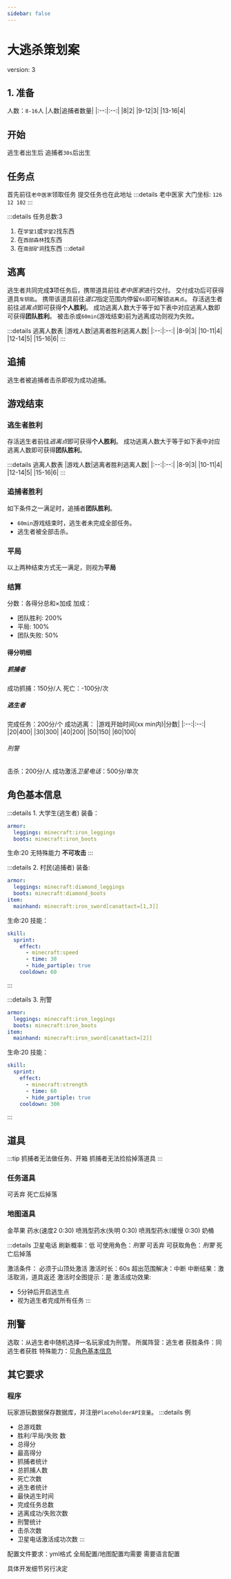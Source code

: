 ```yaml
---
sidebar: false
---
```

# 大逃杀策划案

version: 3

## 1. 准备
人数：`8-16`人
|人数|追捕者数量|
|:--:|:--:|
|8|2|
|9-12|3|
|13-16|4|

## 开始

逃生者出生后 追捕者`30s`后出生

## 任务点

首先前往`老中医家`领取任务
提交任务也在此地址
:::details 老中医家
大门坐标: `126 12 102`
:::

:::details 任务总数:3
1. 在`学堂1`或`学堂2`找东西
2. 在`西部森林`找东西
3. 在`南部矿洞`找东西
:::detail

## 逃离

逃生者共同完成**3**项任务后，携带道具前往*老中医家*进行交付。
交付成功后可获得道具`车钥匙`。
携带该道具前往*道口*指定范围内停留`6s`即可解锁`逃离点`。
存活逃生者前往*逃离点*即可获得**个人胜利**。
成功逃离人数大于等于如下表中对应逃离人数即可获得**团队胜利**。
被击杀或`60min`\(游戏结束\)前为逃离成功则视为失败。

:::details 逃离人数表
|游戏人数|逃离者胜利逃离人数|
|:--:|:--:|
|8-9|3|
|10-11|4|
|12-14|5|
|15-16|6|
:::

## 追捕

逃生者被追捕者击杀即视为成功追捕。

## 游戏结束

### 逃生者胜利

存活逃生者前往*逃离点*即可获得**个人胜利**。
成功逃离人数大于等于如下表中对应逃离人数即可获得**团队胜利**。

:::details 逃离人数表
|游戏人数|逃离者胜利逃离人数|
|:--:|:--:|
|8-9|3|
|10-11|4|
|12-14|5|
|15-16|6|
:::

### 追捕者胜利

如下条件之一满足时，追捕者**团队胜利**。
- `60min`游戏结束时，逃生者未完成全部任务。
- 逃生者被全部击杀。

### 平局
以上两种结束方式无一满足，则视为**平局**

### 结算

分数：各得分总和×加成
加成：
- 团队胜利: 200%
- 平局: 100%
- 团队失败: 50%

#### 得分明细

##### 抓捕者
成功抓捕：150分/人
死亡：-100分/次

##### 逃生者
完成任务：200分/个
成功逃离：
|游戏开始时间\(xx min内\)|分数|
|:--:|:--:|
|20|400|
|30|300|
|40|200|
|50|150|
|60|100|

###### 刑警
击杀：200分/人
成功激活*卫星电话*：500分/单次

## 角色基本信息

:::details 1. 大学生\(逃生者\)
装备：
```yaml
armor:
  leggings: minecraft:iron_leggings
  boots: minecraft:iron_boots
```
生命:20
无特殊能力
**不可攻击**
:::

:::details 2. 村民\(追捕者\)
装备:
```yaml
armor:
  leggings: minecraft:diamond_leggings
  boots: minecraft:diamond_boots
item:
  mainhand: minecraft:iron_sword[canattact=[1,3]]
```
生命:20
技能：
```yaml
skill:
  sprint:
    effect: 
      - minecraft:speed
      - time: 30
      - hide_partiple: true
    cooldown: 60
```
:::

:::details 3. 刑警
```yaml
armor:
  leggings: minecraft:iron_leggings
  boots: minecraft:iron_boots
item:
  mainhand: minecraft:iron_sword[canattact=[2]]
```
生命:20
技能：
```yaml
skill:
  sprint:
    effect: 
      - minecraft:strength
      - time: 60
      - hide_partiple: true
    cooldown: 300
```
:::

## 道具

:::tip
抓捕者无法做任务、开箱
抓捕者无法捡拾掉落道具
:::

### 任务道具

可丢弃
死亡后掉落

### 地图道具

金苹果
药水(速度2 0:30)
喷溅型药水(失明 0:30)
喷溅型药水(缓慢 0:30)
奶桶

:::details 卫星电话
刷新概率：低
可使用角色：*刑警*
可丢弃
可获取角色：*刑警*
死亡后掉落

激活条件：
必须于山顶处激活
激活时长：60s
超出范围解决：中断
中断结果：激活取消，道具返还
激活时全图提示：是
激活成功效果:
- 5分钟后开启逃生点
- 视为逃生者完成所有任务
:::

## 刑警

选取：从逃生者中随机选择一名玩家成为刑警。
所属阵营：逃生者
获胜条件：同逃生者获胜
特殊能力：见[角色基本信息](#角色基本信息)

## 其它要求

### 程序

玩家游玩数据保存数据库，并注册`PlaceholderAPI变量`。
:::details 例
- 总游戏数
- 胜利/平局/失败 数
- 总得分
- 最高得分
- 抓捕者统计
 - 总抓捕人数
 - 死亡次数
- 逃生者统计
 - 最快逃生时间
 - 完成任务总数
 - 逃离成功/失败次数
- 刑警统计
 - 击杀次数
 - 卫星电话激活成功次数
:::

配置文件要求：yml格式
全局配置/地图配置均需要
需要语言配置

具体开发细节另行决定